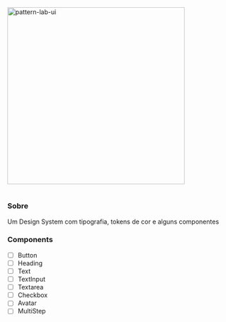 <img src="https://github.com/user-attachments/assets/f0455edc-31a7-4c82-8497-8ec3ebd7e0aa" alt="pattern-lab-ui" width="400"/>

#
### Sobre
Um Design System com tipografia, tokens de cor e alguns componentes

### Components

- [ ] Button
- [ ] Heading
- [ ] Text
- [ ] TextInput
- [ ] Textarea
- [ ] Checkbox
- [ ] Avatar
- [ ] MultiStep
